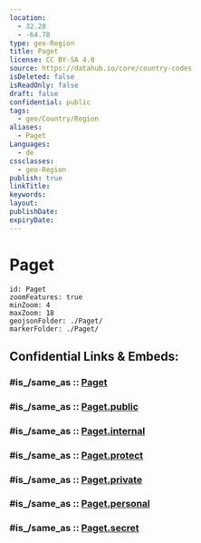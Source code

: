 ```yaml
---
location:
  - 32.28
  - -64.78
type: geo-Region
title: Paget
license: CC BY-SA 4.0
source: https://datahub.io/core/country-codes
isDeleted: false
isReadOnly: false
draft: false
confidential: public
tags:
  - geo/Country/Region
aliases:
  - Paget
Languages:
  - de
cssclasses:
  - geo-Region
publish: true
linkTitle:
keywords:
layout:
publishDate:
expiryDate:
---
```


# Paget

```leaflet
id: Paget
zoomFeatures: true 
minZoom: 4 
maxZoom: 18
geojsonFolder: ./Paget/
markerFolder: ./Paget/
```


## Confidential Links & Embeds: 

### #is_/same_as :: [Paget](/_Standards/Earth/Continent/America~Caribbean/Bermuda/Counties/Paget.md) 

### #is_/same_as :: [Paget.public](/_public/Earth/Continent/America~Caribbean/Bermuda/Counties/Paget.public.md) 

### #is_/same_as :: [Paget.internal](/_internal/Earth/Continent/America~Caribbean/Bermuda/Counties/Paget.internal.md) 

### #is_/same_as :: [Paget.protect](/_protect/Earth/Continent/America~Caribbean/Bermuda/Counties/Paget.protect.md) 

### #is_/same_as :: [Paget.private](/_private/Earth/Continent/America~Caribbean/Bermuda/Counties/Paget.private.md) 

### #is_/same_as :: [Paget.personal](/_personal/Earth/Continent/America~Caribbean/Bermuda/Counties/Paget.personal.md) 

### #is_/same_as :: [Paget.secret](/_secret/Earth/Continent/America~Caribbean/Bermuda/Counties/Paget.secret.md)

